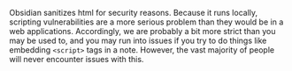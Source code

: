 Obsidian sanitizes html for security reasons. Because it runs locally, scripting vulnerabilities are a more serious problem than they would be in a web applications. Accordingly, we are probably a bit more strict than you may be used to, and you may run into issues if you try to do things like embedding `<script>` tags in a note. However, the vast majority of people will never encounter issues with this.
